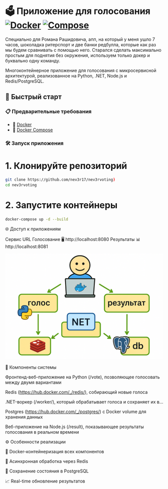 # 🗳️ Приложение для голосования [![Docker](https://img.shields.io/badge/Docker-✓-blue?logo=docker)](https://www.docker.com) [![Compose](https://img.shields.io/badge/Compose-✓-blueviolet)](https://docs.docker.com/compose/)

Специально для Романа Рашидовича, апп, на который у меня ушло 7 часов, шоколадка ритерспорт и две банки редбулла, которые как раз мы будем сравнивать с помощью него.
Старался сделать максимально простым для поднятия без окружения, используем только докер и буквально одну команду.

Многоконтейнерное приложение для голосования с микросервисной архитектурой, реализованное на Python, .NET, Node.js и Redis/PostgreSQL.



## 🚀 Быстрый старт

### 📋 Предварительные требования
- 🐳 [Docker](https://docs.docker.com/get-docker/)
- 🎼 [Docker Compose](https://docs.docker.com/compose/install/)

### 🛠️ Запуск приложения

# 1. Клонируйте репозиторий
```bash
git clone https://github.com/nev3r17/nev3rvoting)
cd nev3rvoting
```
# 2. Запустите контейнеры

```bash
docker-compose up -d --build
```

🌐 Доступ к приложениям

Сервис	URL
Голосование	🖥️ http://localhost:8080
Результаты	📊 http://localhost:8081

![Архитектура приложения](architecture.png)

🔧 Компоненты системы

Фронтенд-веб-приложение на Python (/vote), позволяющее голосовать между двумя вариантами

Redis (https://hub.docker.com/_/redis/), собирающий новые голоса

.NET-воркер (/worker/), который обрабатывает голоса и сохраняет их в…

Postgres (https://hub.docker.com/_/postgres/) с Docker volume для хранения данных

Веб-приложение на Node.js (/result), показывающее результаты голосования в реальном времени


⚙️ Особенности реализации

🐳 Docker-контейнеризация всех компонентов

🔄 Асинхронная обработка через Redis

💾 Сохранение состояния в PostgreSQL

📈 Real-time обновление результатов
